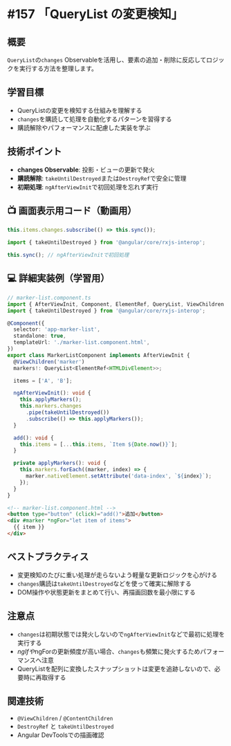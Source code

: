 # #157 「QueryList の変更検知」

## 概要
`QueryList`の`changes` Observableを活用し、要素の追加・削除に反応してロジックを実行する方法を整理します。

## 学習目標
- QueryListの変更を検知する仕組みを理解する
- `changes`を購読して処理を自動化するパターンを習得する
- 購読解除やパフォーマンスに配慮した実装を学ぶ

## 技術ポイント
- **changes Observable**: 投影・ビューの更新で発火
- **購読解除**: `takeUntilDestroyed`または`DestroyRef`で安全に管理
- **初期処理**: `ngAfterViewInit`で初回処理を忘れず実行

## 📺 画面表示用コード（動画用）

```typescript
this.items.changes.subscribe(() => this.sync());
```

```typescript
import { takeUntilDestroyed } from '@angular/core/rxjs-interop';
```

```typescript
this.sync(); // ngAfterViewInitで初回処理
```

## 💻 詳細実装例（学習用）
```typescript
// marker-list.component.ts
import { AfterViewInit, Component, ElementRef, QueryList, ViewChildren } from '@angular/core';
import { takeUntilDestroyed } from '@angular/core/rxjs-interop';

@Component({
  selector: 'app-marker-list',
  standalone: true,
  templateUrl: './marker-list.component.html',
})
export class MarkerListComponent implements AfterViewInit {
  @ViewChildren('marker')
  markers!: QueryList<ElementRef<HTMLDivElement>>;

  items = ['A', 'B'];

  ngAfterViewInit(): void {
    this.applyMarkers();
    this.markers.changes
      .pipe(takeUntilDestroyed())
      .subscribe(() => this.applyMarkers());
  }

  add(): void {
    this.items = [...this.items, `Item ${Date.now()}`];
  }

  private applyMarkers(): void {
    this.markers.forEach((marker, index) => {
      marker.nativeElement.setAttribute('data-index', `${index}`);
    });
  }
}
```

```html
<!-- marker-list.component.html -->
<button type="button" (click)="add()">追加</button>
<div #marker *ngFor="let item of items">
  {{ item }}
</div>
```

## ベストプラクティス
- 変更検知のたびに重い処理が走らないよう軽量な更新ロジックを心がける
- `changes`購読は`takeUntilDestroyed`などを使って確実に解除する
- DOM操作や状態更新をまとめて行い、再描画回数を最小限にする

## 注意点
- `changes`は初期状態では発火しないので`ngAfterViewInit`などで最初に処理を実行する
- *ngIfや*ngForの更新頻度が高い場合、`changes`も頻繁に発火するためパフォーマンスへ注意
- QueryListを配列に変換したスナップショットは変更を追跡しないので、必要時に再取得する

## 関連技術
- `@ViewChildren` / `@ContentChildren`
- `DestroyRef` と `takeUntilDestroyed`
- Angular DevToolsでの描画確認
